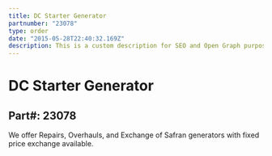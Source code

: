 ```yaml
---
title: DC Starter Generator
partnumber: "23078"
type: order
date: "2015-05-28T22:40:32.169Z"
description: This is a custom description for SEO and Open Graph purposes, rather than the default generated excerpt. Simply add a description field to the frontmatter.
---
```


# DC Starter Generator
## Part#: 23078

We offer Repairs, Overhauls, and Exchange of Safran generators with fixed price exchange available.